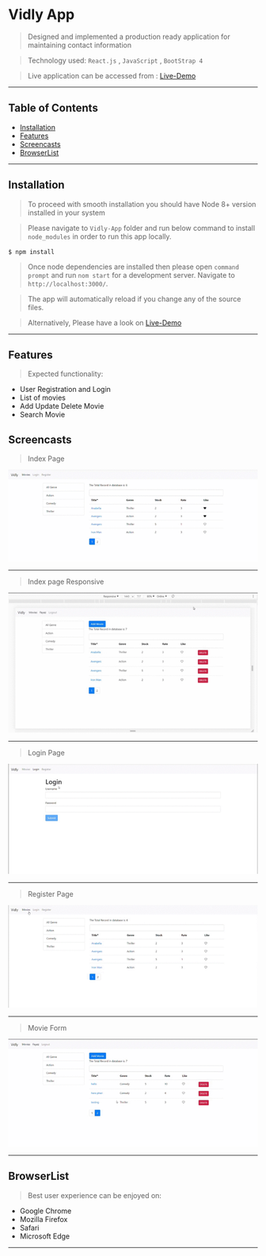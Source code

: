 # Vidly App

> Designed and implemented a production ready application for maintaining contact information

> Technology used: `React.js` , `JavaScript` , `BootStrap 4`

> Live application can be accessed from : [Live-Demo](https://vidly-16.herokuapp.com/?target=_blank)

---

## Table of Contents

- [Installation](#installation)
- [Features](#features)
- [Screencasts](#screencasts)
- [BrowserList](#browserlist)

---

## Installation

> To proceed with smooth installation you should have Node 8+ version installed in your system

> Please navigate to `Vidly-App` folder and run below command to install `node_modules` in order to run this app locally.

```shell
$ npm install
```

> Once node dependencies are installed then please open `command prompt` and run `nom start` for a development server.
> Navigate to `http://localhost:3000/`.

> The app will automatically reload if you change any of the source files.

> Alternatively, Please have a look on [Live-Demo](https://vidly-16.herokuapp.com/)

---

## Features

> Expected functionality:

- User Registration and Login
- List of movies
- Add Update Delete Movie
- Search Movie

## Screencasts

> Index Page

![Index](home.gif)

---

> Index page Responsive

![Index-Responsive](responsive.gif)

---

> Login Page

![Login](login.gif)

---

> Register Page

![Register](Register.gif)

---

> Movie Form

![add update delete Page](add-update-delete.gif)

---

## BrowserList

> Best user experience can be enjoyed on:

- Google Chrome
- Mozilla Firefox
- Safari
- Microsoft Edge

---
